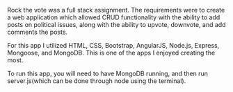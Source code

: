 Rock the vote was a full stack assignment. The requirements were to create a web application which allowed CRUD functionality with the ability to add posts on political issues, along with the ability to upvote, downvote, and add comments the posts.

For this app I utilized HTML, CSS, Bootstrap, AngularJS, Node.js, Express, Mongoose, and MongoDB. This is one of the apps I enjoyed creating the most.


To run this app, you will need to have MongoDB running, and then run server.js(which can be done through node using the terminal).
